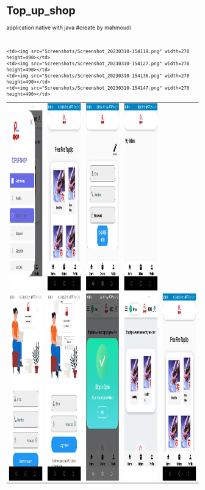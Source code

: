 # Top_up_shop
application native with java 
#create by mahmoudi 

<table>
  <tr>
         <td><img src="Screenshots/Screenshot_20230310-154118.png" width=270 height=490></td>
    <td><img src="Screenshots/Screenshot_20230310-154127.png" width=270 height=490></td>
    <td><img src="Screenshots/Screenshot_20230310-154136.png" width=270 height=490></td>
    <td><img src="Screenshots/Screenshot_20230310-154147.png" width=270 height=490></td>
    
    
  </tr>
  <tr>
    <td><img src="Screenshots/Screenshot_20230310-154228.png" width=270 height=490></td>
    <td><img src="Screenshots/Screenshot_20230310-154241.png" width=270 height=490></td>
    <td><img src="Screenshots/Screenshot_20230310-154059.png" width=270 height=490></td>
    <td><img src="Screenshots/Screenshot_20230310-154105.png" width=270 height=490></td>
    <td><img src="Screenshots/Screenshot_20230310-154127.png" width=270 height=490></td>
    
    
    
  </tr><br>
  <tr>
    
    <td><img src="Screenshots/Screenshot_20230310-154118.png" width=270 height=490></td>
    <td><img src="Screenshots/Screenshot_20230310-154127.png" width=270 height=490></td>
    <td><img src="Screenshots/Screenshot_20230310-154136.png" width=270 height=490></td>
    <td><img src="Screenshots/Screenshot_20230310-154147.png" width=270 height=490></td>
    
  </tr>
   
 </table>
 
 
 

